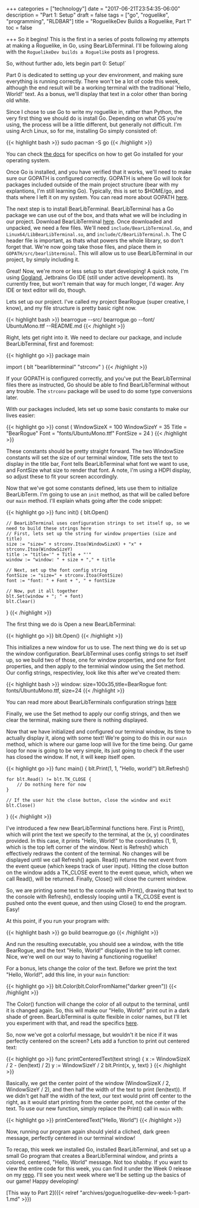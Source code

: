 +++
categories = ["technology"]
date = "2017-06-21T23:54:35-06:00"
description = "Part 1: Setup"
draft = false
tags = ["go", "roguelike", "programming", "RLDBAR"]
title = "RoguelikeDev Builds a Roguelike, Part 1"
toc = false

+++
So it begins! This is the first in a series of posts following my attempts at making a Roguelike, in Go, using BearLibTerminal. I'll be following along with the `RoguelikeDev builds a Roguelike` posts as I progress.

So, without further ado, lets begin part 0: Setup!`

<!--more-->
Part 0 is dedicated to setting up your dev environment, and making sure everything is running correctly. There won't be a lot of code this week, although the end result will be a working terminal with the traditional 'Hello,  World!' text. As a bonus, we'll display that text in a color other than boring old white.

Since I chose to use Go to write my roguelike in, rather than Python, the very first thing we should do is install Go. Depending on what OS you're using, the process will be a little different, but generally not difficult. I'm using Arch Linux, so for me, installing Go simply consisted of:

{{< highlight bash >}}
sudo pacman -S go
{{< /highlight >}}

You can check [the docs](https://golang.org/doc/install#install) for specifics on how to get Go installed for your operating system.

Once Go is installed, and you have verified that it works, we'll need to make sure our GOPATH is configured correctly. GOPATH is where Go will look for packages included outside of the main project structure (bear with my explantions, I'm still learning Go). Typically, this is set to $HOME/go, and thats where I left it on my system. You can read more about GOPATH [here](https://golang.org/cmd/go/#hdr-GOPATH_environment_variable).

The next step is to install BearLibTerminal. BearLibTerminal has a Go package we can use out of the box, and thats what we will be including in our project. Download BearLibTerminal [here](http://foo.wyrd.name/en:bearlibterminal#download). Once downloaded and unpacked, we need a few files. We'll need `include/BearLibTerminal.Go`, and `Linux64/LibBearLibTerminal.so`, and `include/C/BearLibTerminal.h`. The C header file is important, as thats what powers the whole library, so don't forget that. We're now going take those files, and place them in `GOPATH/src/bearlibterminal`. This will allow us to use BearLibTerminal in our project, by simply including it.

Great! Now, we're more or less setup to start developing! A quick note, I'm using [Gogland](https://www.jetbrains.com/go/), Jetbrains Go IDE (still under active development). Its currently free, but won't remain that way for much longer, I'd wager. Any IDE or text editor will do, though.

Lets set up our project. I've called my project BearRogue (super creative, I know), and my file structure is pretty basic right now.

{{< highlight bash >}}
bearrogue
--src/
    bearrogue.go
--font/
    UbuntuMono.ttf
--README.md
{{< /highlight >}}

Right, lets get right into it. We need to declare our package, and include BearLibTerminal, first and foremost:

{{< highlight go >}}
package main

import (
    blt "bearlibterminal"
    "strconv"
)
{{< /highlight >}}

If your GOPATH is configured correctly, and you've put the BearLibTerminal files there as instructed, Go should be able to find BearLibTerminal without any trouble. The `strconv` package will be used to do some type conversions later.

With our packages included, lets set up some basic constants to make our lives easier:

{{< highlight go >}}
const (
    WindowSizeX = 100
    WindowSizeY = 35
    Title = "BearRogue"
    Font = "fonts/UbuntuMono.ttf"
    FontSize = 24
)
{{< /highlight >}}

These constants should be pretty straight forward. The two WindowSize constants will set the size of our terminal window, Title sets the text to display in the title bar, Font tells BearLibTerminal what font we want to use, and FontSize what size to render that font. A note, I'm using a HDPI display, so adjust these to fit your screen accordingly.

Now that we've got some constants defined, lets use them to initialize BearLibTerm. I'm going to use an `init` method, as that will be called before our `main` method. I'll explain whats going after the code snippet:

{{< highlight go >}}
func init() {
    blt.Open()

    // BearLibTerminal uses configuration strings to set itself up, so we need to build these strings here
    // First, lets set up the string for window properties (size and title)
    size := "size=" + strconv.Itoa(WindowSizeX) + "x" + strconv.Itoa(WindowSizeY)
    title := "title='" + Title + "'"
    window := "window: " + size + "," + title

    // Next, set up the font config string
    fontSize := "size=" + strconv.Itoa(FontSize)
    font := "font: " + Font + ", " + fontSize

    // Now, put it all together
    blt.Set(window + "; " + font)
    blt.Clear()
}
{{< /highlight >}}

The first thing we do is Open a new BearLibTerminal:

{{< highlight go >}}
blt.Open()
{{< /highlight >}}

This initializes a new window for us to use. The next thing we do is set up the window configuration. BearLibTerminal uses config strings to set itself up, so we build two of those, one for window properties, and one for font properties, and then apply to the terminial window using the Set method. Our config strings, respectivley, look like this after we've created them:

{{< highlight bash >}}
window: size=100x35,title=BearRogue
font: fonts/UbuntuMono.ttf, size=24
{{< /highlight >}}

You can read more about BearLibTerminals configuration strings [here](http://foo.wyrd.name/en:bearlibterminal:reference:configuration)

Finally, we use the Set method to apply our config strings, and then we clear the terminal, making sure there is nothing displayed.

Now that we have initialized and configured our terminal window, its time to actually display it, along with some text! We're going to do this in our `main` method, which is where our game loop will live for the time being. Our game loop for now is going to be very simple, its just going to check if the user has closed the window. If not, it will keep itself open.

{{< highlight go >}}
func main() {
    blt.Print(1, 1, "Hello, world!")
    blt.Refresh()

    for blt.Read() != blt.TK_CLOSE {
        // Do nothing here for now
    }

    // If the user hit the close button, close the window and exit
    blt.Close()
}
{{< /highlight >}}

I've introduced a few new BearLibTerminal functions here. First is Print(), which will print the text we specify to the terminal, at the (x, y) coordinates provided. In this case, it prints "Hello, World!" to the coordinates (1, 1), which is the top left corner of the window. Next is Refresh() which effectively redraws the content of the terminal. No changes will be displayed until we call Refresh() again. Read() returns the next event from the event queue (which keeps track of user input). Hitting the close button on the window adds a TK_CLOSE event to the event queue, which, when we call Read(), will be returned. Finally, Close() will close the current window.

So, we are printing some text to the console with Print(), drawing that text to the console with Refresh(), endlessly looping until a TK_CLOSE event is pushed onto the event queue, and then using Close() to end the program. Easy!

At this point, if you run your program with:

{{< highlight bash >}}
go build bearrogue.go
{{< /highlight >}}

And run the resulting executable, you should see a window, with the title BearRogue, and the text "Hello, World!" displayed in the top left corner. Nice, we're well on our way to having a functioning roguelike!

For a bonus, lets change the color of the text. Before we print the text "Hello, World!", add this line, in your `main` function:

{{< highlight go >}}
blt.Color(blt.ColorFromName("darker green"))
{{< /highlight >}}

The Color() function will change the color of all output to the terminal, until it is changed again. So, this will make our "Hello, World!" print out in a dark shade of green. BearLibTerminal is quite flexible in color names, but I'll let you experiment with that, and read the specifics [here](http://foo.wyrd.name/en:bearlibterminal:reference#color).

So, now we've got a colorful message, but wouldn't it be nice if it was perfectly centered on the screen? Lets add a function to print out centered text:

{{< highlight go >}}
func printCenteredText(text string) {
    x := WindowSizeX / 2 - (len(text) / 2)
    y := WindowSizeY / 2
    blt.Print(x, y, text)
}
{{< /highlight >}}

Basically, we get the center point of the window (WindowSizeX / 2, WindowSizeY / 2), and then half the width of the text to print (len(text)). If we didn't get half the width of the text, our text would print off center to the right, as it would start printing from the center point, not the center of the text. To use our new function, simply replace the Print() call in `main` with:

{{< highlight go >}}
printCenteredText("Hello, World")
{{< /highlight >}}

Now, running our program again should yield a cliched, dark green message, perfectly centered in our terminal window!

To recap, this week we installed Go, installed BearLibTerminal, and set up a small Go program that creates a BearLibTerminal window, and prints a colored, centered, "Hello, World" message. Not too shabby. If you want to view the entire code for this week, you can find it under the Week 0 release on my [repo](https://github.com/jcerise/roguelikedev-does-the-complete-roguelike-tutorial/releases/tag/v0.0.1). I'll see you next week where we'll be setting up the basics of our game! Happy developing!

[This way to Part 2]({{< relref "archives/gogue/roguelike-dev-week-1-part-1.md" >}})
